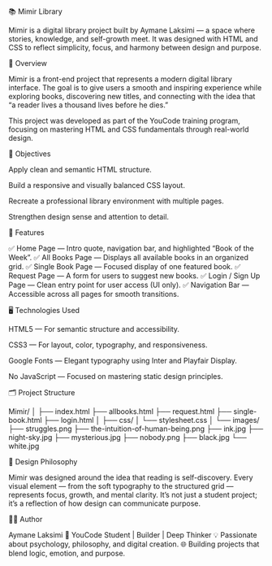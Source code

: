 📚 Mimir Library

Mimir is a digital library project built by Aymane Laksimi — a space where stories, knowledge, and self-growth meet.
It was designed with HTML and CSS to reflect simplicity, focus, and harmony between design and purpose.

🧠 Overview

Mimir is a front-end project that represents a modern digital library interface.
The goal is to give users a smooth and inspiring experience while exploring books, discovering new titles, and connecting with the idea that “a reader lives a thousand lives before he dies.”

This project was developed as part of the YouCode training program, focusing on mastering HTML and CSS fundamentals through real-world design.

🎯 Objectives

Apply clean and semantic HTML structure.

Build a responsive and visually balanced CSS layout.

Recreate a professional library environment with multiple pages.

Strengthen design sense and attention to detail.

🧩 Features

✅ Home Page — Intro quote, navigation bar, and highlighted “Book of the Week”.
✅ All Books Page — Displays all available books in an organized grid.
✅ Single Book Page — Focused display of one featured book.
✅ Request Page — A form for users to suggest new books.
✅ Login / Sign Up Page — Clean entry point for user access (UI only).
✅ Navigation Bar — Accessible across all pages for smooth transitions.

🖥️ Technologies Used

HTML5 — For semantic structure and accessibility.

CSS3 — For layout, color, typography, and responsiveness.

Google Fonts — Elegant typography using Inter and Playfair Display.

No JavaScript — Focused on mastering static design principles.

🗂️ Project Structure

Mimir/
│
├── index.html
├── allbooks.html
├── request.html
├── single-book.html
├── login.html
│
├── css/
│   └── stylesheet.css
│
└── images/
    ├── struggles.png
    ├── the-intuition-of-human-being.png
    ├── ink.jpg
    ├── night-sky.jpg
    ├── mysterious.jpg
    ├── nobody.png
    ├── black.jpg
    └── white.jpg

💬 Design Philosophy

Mimir was designed around the idea that reading is self-discovery.
Every visual element — from the soft typography to the structured grid — represents focus, growth, and mental clarity.
It’s not just a student project; it’s a reflection of how design can communicate purpose.

👨‍💻 Author

Aymane Laksimi
📍 YouCode Student | Builder | Deep Thinker
💡 Passionate about psychology, philosophy, and digital creation.
🌐 Building projects that blend logic, emotion, and purpose.
